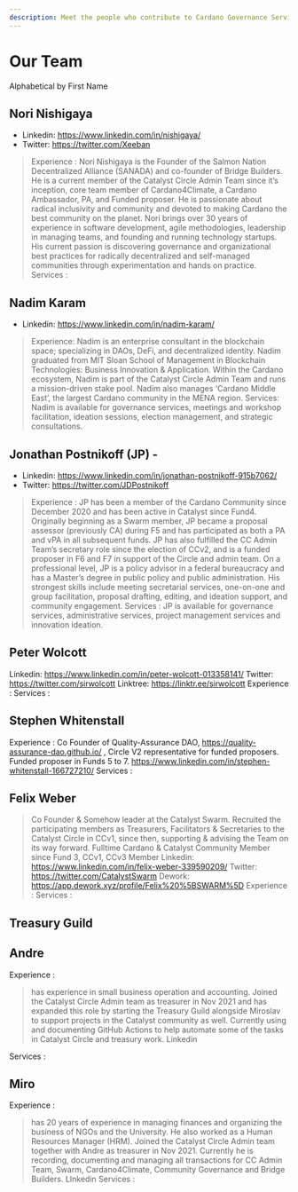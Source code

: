 ```yaml
---
description: Meet the people who contribute to Cardano Governance Services
---
```


# Our Team

Alphabetical by First Name

## Nori Nishigaya
- Linkedin: https://www.linkedin.com/in/nishigaya/ 
- Twitter: https://twitter.com/Xeeban 
> Experience : ​​Nori Nishigaya is the Founder of the Salmon Nation Decentralized Alliance (SANADA) and co-founder of Bridge Builders. He is a current member of the Catalyst Circle Admin Team since it’s inception, core team member of Cardano4Climate, a Cardano Ambassador, PA, and Funded proposer. He is passionate about radical inclusivity and community and devoted to making Cardano the best community on the planet. Nori brings over 30 years of experience in software development, agile methodologies, leadership in managing teams, and founding and running technology startups. His current passion is discovering governance and organizational best practices for radically decentralized and self-managed communities through experimentation and hands on practice.
Services :

## Nadim Karam 
- Linkedin: https://www.linkedin.com/in/nadim-karam/ 
> Experience: Nadim is an enterprise consultant in the blockchain space; specializing in DAOs, DeFi, and decentralized identity. Nadim graduated from MIT Sloan School of Management in Blockchain Technologies: Business Innovation & Application. Within the Cardano ecosystem, Nadim is part of the Catalyst Circle Admin Team and runs a mission-driven stake pool. Nadim also manages ‘Cardano Middle East’, the largest Cardano community in the MENA region.
Services: Nadim is available for governance services, meetings and workshop facilitation, ideation sessions, election management, and strategic consultations.

## Jonathan Postnikoff (JP) - 
- Linkedin: https://www.linkedin.com/in/jonathan-postnikoff-915b7062/ 
- Twitter: https://twitter.com/JDPostnikoff 
> Experience : JP has been a member of the Cardano Community since December 2020 and has been active in Catalyst since Fund4. Originally beginning as a Swarm member, JP became a proposal assessor (previously CA) during F5 and has participated as both a PA and vPA in all subsequent funds. JP has also fulfilled the CC Admin Team’s secretary role since the election of CCv2, and is a funded proposer in F6 and F7 in support of the Circle and admin team. On a professional level, JP is a policy advisor in a federal bureaucracy and has a Master’s degree in public policy and public administration. His strongest skills include meeting secretarial services, one-on-one and group facilitation, proposal drafting, editing, and ideation support, and community engagement.  Services : JP is available for governance services, administrative services, project management services and innovation ideation.  
## Peter Wolcott 
Linkedin: https://www.linkedin.com/in/peter-wolcott-013358141/ 
Twitter: https://twitter.com/sirwolcott 
Linktree: https://linktr.ee/sirwolcott 
Experience :
Services :
## Stephen Whitenstall
Experience :
Co Founder of Quality-Assurance DAO, https://quality-assurance-dao.github.io/ , Circle V2 representative for funded proposers. Funded proposer in Funds 5 to 7. https://www.linkedin.com/in/stephen-whitenstall-166727210/
Services :
## Felix Weber
> Co Founder & Somehow leader at the Catalyst Swarm. Recruited the participating members as Treasurers, Facilitators & Secretaries to the Catalyst Circle in CCv1, since then, supporting & advising the Team on its way forward. Fulltime Cardano & Catalyst Community Member since Fund 3, CCv1, CCv3 Member
Linkedin: https://www.linkedin.com/in/felix-weber-339590209/
Twitter: https://twitter.com/CatalystSwarm 
Dework: https://app.dework.xyz/profile/Felix%20%5BSWARM%5D 
Experience :
Services :
## Treasury Guild
## Andre 
Experience :
> has experience in small business operation and accounting. Joined the Catalyst Circle Admin team as treasurer in Nov 2021 and has expanded this role by starting the Treasury Guild alongside Miroslav to support projects in the Catalyst community as well. Currently using and documenting GitHub Actions to help automate some of the tasks in Catalyst Circle and treasury work. Linkedin

Services :
## Miro
Experience :
> has 20 years of experience in managing finances and organizing the business of NGOs and the University. He also worked as a Human Resources Manager (HRM). Joined the Catalyst Circle Admin team together with Andre as treasurer in Nov 2021. Currently he is recording, documenting and managing all transactions for CC Admin Team, Swarm, Cardano4Climate, Community Governance and Bridge Builders. LInkedin
Services :
